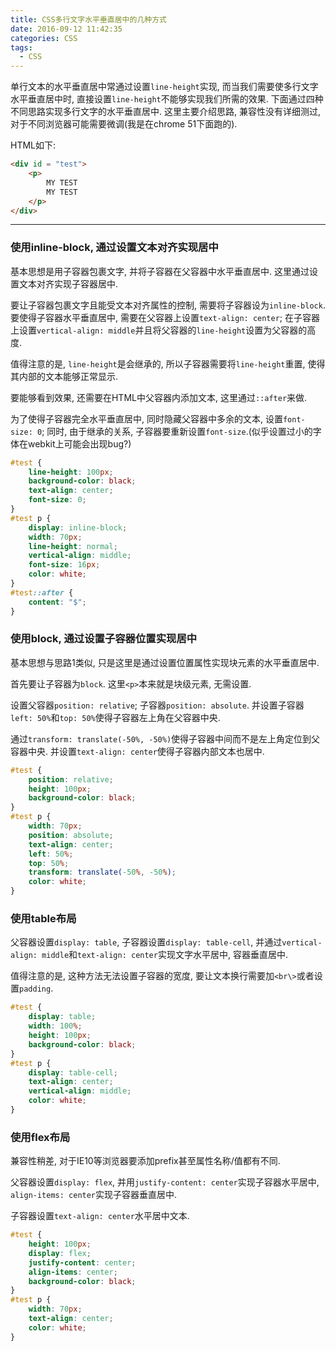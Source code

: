 ```yaml
---
title: CSS多行文字水平垂直居中的几种方式
date: 2016-09-12 11:42:35
categories: CSS
tags:
  - CSS
---
```


单行文本的水平垂直居中常通过设置`line-height`实现, 而当我们需要使多行文字水平垂直居中时, 直接设置`line-height`不能够实现我们所需的效果.
下面通过四种不同思路实现多行文字的水平垂直居中. 这里主要介绍思路, 兼容性没有详细测过, 对于不同浏览器可能需要微调(我是在chrome 51下面跑的).

HTML如下:
```HTML
<div id = "test">
    <p>
        MY TEST
        MY TEST
    </p>
</div>
```
<!-- more -->

---

### 使用inline-block, 通过设置文本对齐实现居中

基本思想是用子容器包裹文字, 并将子容器在父容器中水平垂直居中. 这里通过设置文本对齐实现子容器居中.

要让子容器包裹文字且能受文本对齐属性的控制, 需要将子容器设为`inline-block`. 要使得子容器水平垂直居中, 需要在父容器上设置`text-align: center`; 在子容器上设置`vertical-align: middle`并且将父容器的`line-height`设置为父容器的高度.

值得注意的是, `line-height`是会继承的, 所以子容器需要将`line-height`重置, 使得其内部的文本能够正常显示.

要能够看到效果, 还需要在HTML中父容器内添加文本, 这里通过`::after`来做.

为了使得子容器完全水平垂直居中, 同时隐藏父容器中多余的文本, 设置`font-size: 0`; 同时, 由于继承的关系, 子容器要重新设置`font-size`.(似乎设置过小的字体在webkit上可能会出现bug?)

```CSS
#test {
    line-height: 100px;
    background-color: black;
    text-align: center;
    font-size: 0;
}
#test p {
    display: inline-block;
    width: 70px;
    line-height: normal;
    vertical-align: middle;
    font-size: 16px;
    color: white;
}
#test::after {
    content: "$";
}
```

### 使用block, 通过设置子容器位置实现居中

基本思想与思路1类似, 只是这里是通过设置位置属性实现块元素的水平垂直居中.

首先要让子容器为`block`. 这里`<p>`本来就是块级元素, 无需设置.

设置父容器`position: relative`; 子容器`position: absolute`. 并设置子容器`left: 50%`和`top: 50%`使得子容器左上角在父容器中央.

通过`transform: translate(-50%, -50%)`使得子容器中间而不是左上角定位到父容器中央. 并设置`text-align: center`使得子容器内部文本也居中.

```CSS
#test {
    position: relative;
    height: 100px;
    background-color: black;
}
#test p {
    width: 70px;
    position: absolute;
    text-align: center;
    left: 50%;
    top: 50%;
    transform: translate(-50%, -50%);
    color: white;
}
```

### 使用table布局

父容器设置`display: table`, 子容器设置`display: table-cell`, 并通过`vertical-align: middle`和`text-align: center`实现文字水平居中, 容器垂直居中.

值得注意的是, 这种方法无法设置子容器的宽度, 要让文本换行需要加`<br\>`或者设置`padding`. 

```CSS
#test {
    display: table;
    width: 100%;
    height: 100px;
    background-color: black;
}
#test p {
    display: table-cell;
    text-align: center;
    vertical-align: middle;
    color: white;
}
```

### 使用flex布局

兼容性稍差, 对于IE10等浏览器要添加prefix甚至属性名称/值都有不同.

父容器设置`display: flex`, 并用`justify-content: center`实现子容器水平居中, `align-items: center`实现子容器垂直居中.

子容器设置`text-align: center`水平居中文本.

```CSS
#test {
    height: 100px;
    display: flex;
    justify-content: center;
    align-items: center;
    background-color: black;
}
#test p {
    width: 70px;
    text-align: center;
    color: white;
}
```